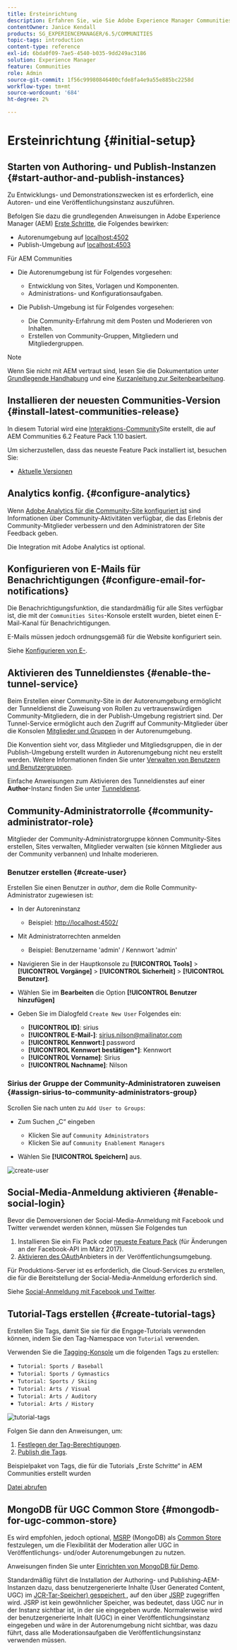 ```yaml
---
title: Ersteinrichtung
description: Erfahren Sie, wie Sie Adobe Experience Manager Communities anfänglich einrichten.
contentOwner: Janice Kendall
products: SG_EXPERIENCEMANAGER/6.5/COMMUNITIES
topic-tags: introduction
content-type: reference
exl-id: 6bda0f09-7ae5-4540-b035-9dd249ac3186
solution: Experience Manager
feature: Communities
role: Admin
source-git-commit: 1f56c99980846400cfde8fa4e9a55e885bc2258d
workflow-type: tm+mt
source-wordcount: '684'
ht-degree: 2%

---
```


# Ersteinrichtung {#initial-setup}

## Starten von Authoring- und Publish-Instanzen {#start-author-and-publish-instances}

Zu Entwicklungs- und Demonstrationszwecken ist es erforderlich, eine Autoren- und eine Veröffentlichungsinstanz auszuführen.

Befolgen Sie dazu die grundlegenden Anweisungen in Adobe Experience Manager (AEM) [Erste Schritte](../../help/sites-deploying/deploy.md#getting-started), die Folgendes bewirken:

* Autorenumgebung auf [localhost:4502](http://localhost:4502/)
* Publish-Umgebung auf [localhost:4503](http://localhost:4503/)

Für AEM Communities

* Die Autorenumgebung ist für Folgendes vorgesehen:

   * Entwicklung von Sites, Vorlagen und Komponenten.
   * Administrations- und Konfigurationsaufgaben.

* Die Publish-Umgebung ist für Folgendes vorgesehen:

   * Die Community-Erfahrung mit dem Posten und Moderieren von Inhalten.
   * Erstellen von Community-Gruppen, Mitgliedern und Mitgliedergruppen.

>[!NOTE]
>
>Wenn Sie nicht mit AEM vertraut sind, lesen Sie die Dokumentation unter [Grundlegende Handhabung](../../help/sites-authoring/basic-handling.md) und eine [Kurzanleitung zur Seitenbearbeitung](../../help/sites-authoring/qg-page-authoring.md).

## Installieren der neuesten Communities-Version {#install-latest-communities-release}

In diesem Tutorial wird eine [Interaktions-Community](overview.md#engagement-community)Site erstellt, die auf AEM Communities 6.2 Feature Pack 1.10 basiert.

Um sicherzustellen, dass das neueste Feature Pack installiert ist, besuchen Sie:

* [Aktuelle Versionen](deploy-communities.md#latest-releases)

## Analytics konfig. {#configure-analytics}

Wenn [Adobe Analytics für die Community-Site konfiguriert ist](analytics.md) sind Informationen über Community-Aktivitäten verfügbar, die das Erlebnis der Community-Mitglieder verbessern und den Administratoren der Site Feedback geben.

Die Integration mit Adobe Analytics ist optional.

## Konfigurieren von E-Mails für Benachrichtigungen {#configure-email-for-notifications}

Die Benachrichtigungsfunktion, die standardmäßig für alle Sites verfügbar ist, die mit der `Communities Sites`-Konsole erstellt wurden, bietet einen E-Mail-Kanal für Benachrichtigungen.

E-Mails müssen jedoch ordnungsgemäß für die Website konfiguriert sein.

Siehe [Konfigurieren von E-](email.md).

## Aktivieren des Tunneldienstes {#enable-the-tunnel-service}

Beim Erstellen einer Community-Site in der Autorenumgebung ermöglicht der Tunneldienst die Zuweisung von Rollen zu vertrauenswürdigen Community-Mitgliedern, die in der Publish-Umgebung registriert sind. Der Tunnel-Service ermöglicht auch den Zugriff auf Community-Mitglieder über die Konsolen [Mitglieder und Gruppen](members.md) in der Autorenumgebung.

Die Konvention sieht vor, dass Mitglieder und Mitgliedsgruppen, die in der Publish-Umgebung erstellt wurden *in* Autorenumgebung nicht neu erstellt werden. Weitere Informationen finden Sie unter [Verwalten von Benutzern und Benutzergruppen](users.md).

Einfache Anweisungen zum Aktivieren des Tunneldienstes auf einer **Author**-Instanz finden Sie unter [Tunneldienst](deploy-communities.md#tunnel-service-on-author).

## Community-Administratorrolle {#community-administrator-role}

Mitglieder der Community-Administratorgruppe können Community-Sites erstellen, Sites verwalten, Mitglieder verwalten (sie können Mitglieder aus der Community verbannen) und Inhalte moderieren.

### Benutzer erstellen {#create-user}

Erstellen Sie einen Benutzer in *author*, dem die Rolle Community-Administrator zugewiesen ist:

* In der Autoreninstanz

   * Beispiel: [http://localhost:4502/](http://localhost:4503/)

* Mit Administratorrechten anmelden

   * Beispiel: Benutzername &#39;admin&#39; / Kennwort &#39;admin&#39;

* Navigieren Sie in der Hauptkonsole zu **[!UICONTROL Tools]** > **[!UICONTROL Vorgänge]** > **[!UICONTROL Sicherheit]** > **[!UICONTROL Benutzer]**.
* Wählen Sie im **Bearbeiten** die Option **[!UICONTROL Benutzer hinzufügen]**

* Geben Sie im Dialogfeld `Create New User` Folgendes ein:

   * **[!UICONTROL ID]**: sirius
   * **[!UICONTROL E-Mail-]**: sirius.nilson@mailinator.com
   * **[!UICONTROL Kennwort:]** password
   * **[!UICONTROL Kennwort bestätigen&ast;]**: Kennwort
   * **[!UICONTROL Vorname]**: Sirius
   * **[!UICONTROL Nachname]**: Nilson

### Sirius der Gruppe der Community-Administratoren zuweisen {#assign-sirius-to-community-administrators-group}

Scrollen Sie nach unten zu `Add User to Groups`:

* Zum Suchen „C“ eingeben

   * Klicken Sie auf `Community Administrators`
   * Klicken Sie auf `Community Enablement Managers`

* Wählen Sie **[!UICONTROL Speichern]** aus.

![create-user](assets/create-user.png)

## Social-Media-Anmeldung aktivieren {#enable-social-login}

Bevor die Demoversionen der Social-Media-Anmeldung mit Facebook und Twitter verwendet werden können, müssen Sie Folgendes tun

1. Installieren Sie ein Fix Pack oder [neueste Feature Pack](deploy-communities.md#latestfeaturepack) (für Änderungen an der Facebook-API im März 2017).
1. [Aktivieren des OAuth](social-login.md#adobe-granite-oauth-authentication-handler)Anbieters in der Veröffentlichungsumgebung.

Für Produktions-Server ist es erforderlich, die Cloud-Services zu erstellen, die für die Bereitstellung der Social-Media-Anmeldung erforderlich sind.

Siehe [Social-Anmeldung mit Facebook und Twitter](social-login.md).

## Tutorial-Tags erstellen {#create-tutorial-tags}

Erstellen Sie Tags, damit Sie sie für die Engage-Tutorials verwenden können, indem Sie den Tag-Namespace von `Tutorial` verwenden.

Verwenden Sie die [Tagging-Konsole](../../help/sites-administering/tags.md#tagging-console) um die folgenden Tags zu erstellen:

* `Tutorial: Sports / Baseball`
* `Tutorial: Sports / Gymnastics`
* `Tutorial: Sports / Skiing`
* `Tutorial: Arts / Visual`
* `Tutorial: Arts / Auditory`
* `Tutorial: Arts / History`

![tutorial-tags](assets/tutorial-tags.png)

Folgen Sie dann den Anweisungen, um:

1. [Festlegen der Tag-Berechtigungen](../../help/sites-administering/tags.md#setting-tag-permissions).
1. [Publish die Tags](../../help/sites-administering/tags.md#publishing-tags).

Beispielpaket von Tags, die für die Tutorials „Erste Schritte“ in AEM Communities erstellt wurden

[Datei abrufen](assets/tutorial_tags-v63.zip)

## MongoDB für UGC Common Store {#mongodb-for-ugc-common-store}

Es wird empfohlen, jedoch optional, [MSRP](msrp.md) (MongoDB) als [Common Store](working-with-srp.md) festzulegen, um die Flexibilität der Moderation aller UGC in Veröffentlichungs- und/oder Autorenumgebungen zu nutzen.

Anweisungen finden Sie unter [Einrichten von MongoDB für Demo](demo-mongo.md).

Standardmäßig führt die Installation der Authoring- und Publishing-AEM-Instanzen dazu, dass benutzergenerierte Inhalte (User Generated Content, UGC) im [JCR-Tar-Speicher) gespeichert ](../../help/sites-deploying/platform.md), auf den über [JSRP](jsrp.md) zugegriffen wird. JSRP ist kein gewöhnlicher Speicher, was bedeutet, dass UGC nur in der Instanz sichtbar ist, in der sie eingegeben wurde. Normalerweise wird der benutzergenerierte Inhalt (UGC) in einer Veröffentlichungsinstanz eingegeben und wäre in der Autorenumgebung nicht sichtbar, was dazu führt, dass alle Moderationsaufgaben die Veröffentlichungsinstanz verwenden müssen.
